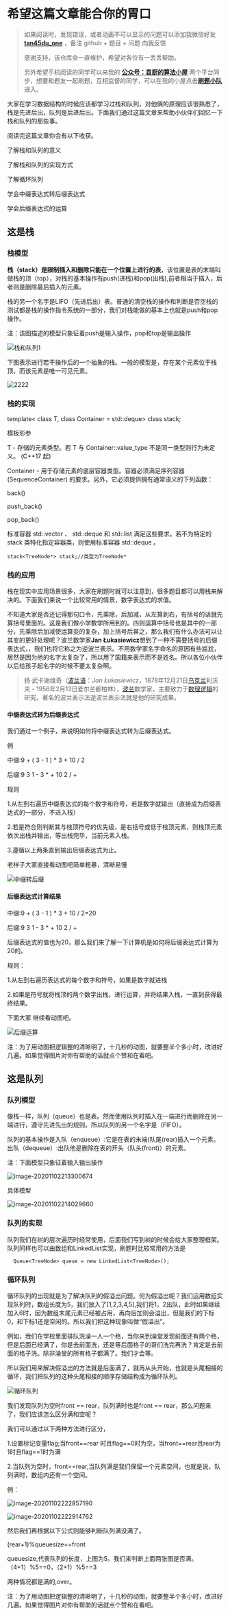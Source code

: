 # 希望这篇文章能合你的胃口

> 如果阅读时，发现错误，或者动画不可以显示的问题可以添加我微信好友  **[tan45du_one](https://raw.githubusercontent.com/tan45du/tan45du.github.io/master/个人微信.15egrcgqd94w.jpg)** ，备注  github  + 题目 + 问题  向我反馈
>
> 感谢支持，该仓库会一直维护，希望对各位有一丢丢帮助。
>
> 另外希望手机阅读的同学可以来我的 <u>[**公众号：袁厨的算法小屋**](https://raw.githubusercontent.com/tan45du/test/master/微信图片_20210320152235.2pthdebvh1c0.png)</u> 两个平台同步，想要和题友一起刷题，互相监督的同学，可以在我的小屋点击<u>[**刷题小队**](https://raw.githubusercontent.com/tan45du/test/master/微信图片_20210320152235.2pthdebvh1c0.png)</u>进入。 

大家在学习数据结构的时候应该都学习过栈和队列，对他俩的原理应该很熟悉了，栈是先进后出，队列是后进后出。下面我们通过这篇文章来帮助小伙伴们回忆一下栈和队列的那些事。

阅读完这篇文章你会有以下收获。

了解栈和队列的意义

了解栈和队列的实现方式

了解循环队列

学会中缀表达式转后缀表达式

学会后缀表达式的运算

## 这是栈

### 栈模型

**栈（stack）是限制插入和删除只能在一个位置上进行的表**，该位置是表的末端叫做栈的顶（top），对栈的基本操作有push(进栈)和pop(出栈),前者相当于插入，后者则是删除最后插入的元素。

栈的另一个名字是LIFO（先进后出）表。普通的清空栈的操作和判断是否空栈的测试都是栈的操作指令系统的一部分，我们对栈能做的基本上也就是push和pop操作。

注：该图描述的模型只象征着push是输入操作，pop和top是输出操作

![栈和队列1](https://cdn.jsdelivr.net/gh/tan45du/photobed@master/photo/栈和队列1.1wjbrl9iudk0.png)

下图表示进行若干操作后的一个抽象的栈。一般的模型是，存在某个元素位于栈顶，而该元素是唯一可见元素。

![2222](https://cdn.jsdelivr.net/gh/tan45du/photobed@master/photo/2222.1ksit1l8tlr4.png)

### 栈的实现
template<
    class T,
    class Container = std::deque<T>> class stack;

模板形参

T	-	存储的元素类型。若 T 与 Container::value_type 不是同一类型则行为未定义。 (C++17 起)

Container	-	用于存储元素的底层容器类型。容器必须满足序列容器 (SequenceContainer) 的要求。另外，它必须提供拥有通常语义的下列函数：

back()

push_back()

pop_back()

标准容器 std::vector 、 std::deque 和 std::list 满足这些要求。若不为特定的 stack 类特化指定容器类，则使用标准容器 std::deque 。

```
stack<TreeNode*> stack;//类型为TreeNode*
```

### 栈的应用

栈在现实中应用场景很多，大家在刷题时就可以注意到，很多题目都可以用栈来解决的。下面我们来说一个比较常用的情景，数字表达式的求值。

不知道大家是否还记得那句口令，先乘除，后加减，从左算到右，有括号的话就先算括号里面的。这是我们做小学数学所用到的。四则运算中括号也是其中的一部分，先乘除后加减使运算变的复杂，加上括号后甚之，那么我们有什么办法可以让其变的更好处理呢？波兰数学家**Jan Łukasiewicz**想到了一种不需要括号的后缀表达式，，我们也将它称之为逆波兰表示。不用数学家名字命名的原因有些尴尬，居然是因为他的名字太复杂了，所以用了国籍来表示而不是姓名。所以各位小伙伴以后给孩子起名字的时候不要太复杂啊。

> 扬·武卡谢维奇（[波兰语](https://baike.baidu.com/item/波兰语)：*Jan Łukasiewicz*，1878年12月21日[乌克兰](https://baike.baidu.com/item/乌克兰)利沃夫 - 1956年2月13日爱尔兰都柏林），[波兰](https://baike.baidu.com/item/波兰)数学家，主要致力于[数理逻辑](https://baike.baidu.com/item/数理逻辑)的研究。著名的波兰表示法逆波兰表示法就是他的研究成果。

#### 中缀表达式转为后缀表达式

我们通过一个例子，来说明如何将中缀表达式转为后缀表达式。

例

中缀:9 + ( 3 - 1 ) * 3 + 10 / 2

后缀:9 3 1 - 3 * + 10  2  / +

规则

1.从左到右遍历中缀表达式的每个数字和符号，若是数字就输出（直接成为后缀表达式的一部分，不进入栈）

2.若是符合则判断其与栈顶符号的优先级，是右括号或低于栈顶元素，则栈顶元素依次出栈并输出，等出栈完毕，当前元素入栈。

3.遵循以上两条直到输出后缀表达式为止。

老样子大家直接看动图吧简单粗暴，清晰易懂

![中缀转后缀](https://cdn.jsdelivr.net/gh/tan45du/photobed@master/photo/中缀转后缀.712hv6fxip40.gif)

#### 后缀表达式计算结果

中缀:9 + ( 3 - 1 ) * 3 + 10 / 2=20

后缀:9 3 1 - 3 * + 10  2  / +  

后缀表达式的值也为20，那么我们来了解一下计算机是如何将后缀表达式计算为20的。

规则：

1.从左到右遍历表达式的每个数字和符号，如果是数字就进栈

2.如果是符号就将栈顶的两个数字出栈，进行运算，并将结果入栈，一直到获得最终结果。

下面大家 继续看动图吧。

![后缀运算](https://cdn.jsdelivr.net/gh/tan45du/photobed@master/photo/后缀运算.38havvkp8k40.gif)



注：为了用动图把逻辑整的清晰明了，十几秒的动图，就要整半个多小时，改进好几遍。如果觉得图片对你有帮助的话就点个赞和在看吧。

## 这是队列

### 队列模型

像栈一样，队列（queue）也是表。然而使用队列时插入在一端进行而删除在另一端进行，遵守先进先出的规则。所以队列的另一个名字是（FIFO）。

队列的基本操作是入队（enqueue）:它是在表的末端(队尾(rear)插入一个元素。出队（dequeue）:出队他是删除在表的开头（队头(front)）的元素。

注：下面模型只象征着输入输出操作

![image-20201102213300674](https://cdn.jsdelivr.net/gh/tan45du/photobed@master/photo/image-20201102213300674.1yvt4eulwri8.png)

具体模型

![image-20201102214029660](https://cdn.jsdelivr.net/gh/tan45du/photobed@master/photo/image-20201102214029660.7fol7xl7uz40.png)

### 队列的实现

队列我们在树的层次遍历时经常使用，后面我们写到树的时候会给大家整理框架。队列同样也可以由数组和LinkedList实现，刷题时比较常用的方法是

```
  Queue<TreeNode> queue = new LinkedList<TreeNode>();
```

### 循环队列

循环队列的出现就是为了解决队列的假溢出问题。何为假溢出呢？我们运用数组实现队列时，数组长度为5，我们放入了[1,2,3,4,5],我们将1，2出队，此时如果继续加入6时，因为数组末尾元素已经被占用，再向后加则会溢出，但是我们的下标0，和下标1还是空闲的。所以我们把这种现象叫做“假溢出”。

例如，我们在学校里面排队洗澡一人一个格，当你来到澡堂发现前面还有两个格，但是后面已经满了，你是去前面洗，还是等后面格子的哥们洗完再洗？肯定是去前面的格子洗。除非澡堂的所有格子都满了。我们才会等。

所以我们用来解决假溢出的方法就是后面满了，就再从头开始，也就是头尾相接的循环，我们把队列的这种头尾相接的顺序存储结构成为循环队列。

![循环队列](https://cdn.jsdelivr.net/gh/tan45du/photobed@master/photo/循环队列.1841k3lsp7cw.gif)



我们发现队列为空时front == rear，队列满时也是front == rear，那么问题来了，我们应该怎么区分满和空呢？

我们可以通过以下两种方法进行区分，

1.设置标记变量flag;当front==rear 时且flag==0时为空，当front==rear且rear为1时且flag==1时为满

2.当队列为空时，front==rear,当队列满是我们保留一个元素空间，也就是说，队列满时，数组内还有一个空间。

例：

![image-20201102222857190](https://cdn.jsdelivr.net/gh/tan45du/photobed@master/photo/image-20201102222857190.4trq9b6gfjc0.png)



![image-20201102222914762](https://cdn.jsdelivr.net/gh/tan45du/photobed@master/photo/image-20201102222914762.34b1o0cqwse0.png)

然后我们再根据以下公式则能够判断队列满没满了。

(rear+1)%queuesize==front 

queuesize,代表队列的长度，上图为5。我们来判断上面两张图是否满。（4+1）%5==0，（2+1）%5==3

两种情况都是满的,over。

注：为了用动图把逻辑整的清晰明了，十几秒的动图，就要整半个多小时，改进好几遍。如果觉得图片对你有帮助的话就点个赞和在看吧。

